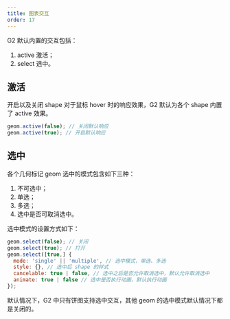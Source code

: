 ```yaml
---
title: 图表交互
order: 17
---
```


G2 默认内置的交互包括：

1. active 激活；
2. select 选中。


## 激活

开启以及关闭 shape 对于鼠标 hover 时的响应效果，G2 默认为各个 shape 内置了 active 效果。

```javascript
geom.active(false); // 关闭默认响应
geom.active(true); // 开启默认响应
```

## 选中

各个几何标记 geom 选中的模式包含如下三种：

1. 不可选中；
2. 单选；
3. 多选；
4. 选中是否可取消选中。

选中模式的设置方式如下：

```javascript
geom.select(false); // 关闭
geom.select(true); // 打开
geom.select([true,] {
  mode: 'single' || 'multiple', // 选中模式，单选、多选
  style: {}, // 选中后 shape 的样式
  cancelable: true | false, // 选中之后是否允许取消选中，默认允许取消选中
  animate: true | false // 选中是否执行动画，默认执行动画
});
```

默认情况下，G2 中只有饼图支持选中交互，其他 geom 的选中模式默认情况下都是关闭的。
